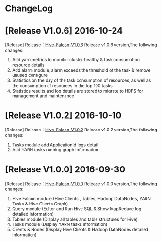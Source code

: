 # ChangeLog

# [Release V1.0.6] 2016-10-24
  [Release] Release：[Hive-Falcon-V1.0.6](https://coding.net/u/smartloli/p/hive-falcon-bin/git/archive/v1.0.6.tar.gz) Release v1.0.6 version,The following changes:
  1. Add yarn metrics to monitor cluster healthy & task consumption resource details
  2. Add alarm module, alarm exceeds the threshold of the task & remove unused configure
  3. Statistics on the day of the task consumption of resources, as well as the consumption of resources in the top 100 tasks
  4. Statistics results and log details are stored to migrate to HDFS for management and maintenance

# [Release V1.0.2] 2016-10-10
  [Release] Release：[Hive-Falcon-V1.0.2](https://coding.net/u/smartloli/p/hive-falcon-bin/git/archive/v1.0.2.tar.gz) Release v1.0.2 version,The following changes:
  1. Tasks module add ApplicationId logs detail
  2. Add YARN tasks running graph information

# [Release V1.0.0] 2016-09-30
  [Release] Release：[Hive-Falcon-V1.0.0](https://coding.net/u/smartloli/p/hive-falcon-bin/git/archive/v1.0.0.tar.gz) Release v1.0.0 version,The following changes:
  1. Hive Falcon module (Hive Clients , Tables, Hadoop DataNodes, YARN Tasks & Hive Clients Graph)
  2. Query module (Editor and Run Hive SQL & Show MapReduce log detailed information)
  3. Tables module (Display all tables and table structures for Hive)
  4. Tasks module (Display YARN tasks information)
  5. Clients & Nodes (Display Hive Clients & Hadoop DataNodes detailed information)
